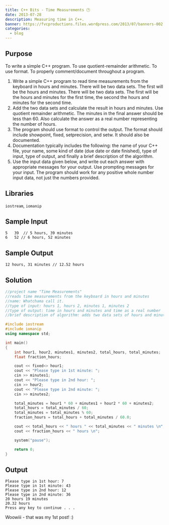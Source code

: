 ```yaml
---
title: C++ Bits - Time Measurements 🕑
date: 2013-07-28
description: Measuring time in C++.
banner: https://fvcproductions.files.wordpress.com/2013/07/banners-002.jpg?w=1024&h=436&crop=1
categories:
  - blog
---
```


## Purpose

To write a simple C++ program. To use quotient-remainder arithmetic. To use format. To properly comment/document throughout a program.

1.  Write a simple C++ program to read time measurements from the keyboard in hours and minutes. There will be two data sets. The first will be the hours and minutes. There will be two data sets. The first will be the hours and minutes for the first time, the second the hours and minutes for the second time.
2.  Add the two data sets and calculate the result in hours and minutes. Use quotient remainder arithmetic. The minutes in the final answer should be less than 60. Also calculate the answer as a real number representing the number of hours.
3.  The program should use format to control the output. The format should include showpoint, fixed, setprecision, and setw. It should also be documented.
4.  Documentation typically includes the following: the name of your C++ file, your name, some kind of date (due date or date finished), type of input, type of output, and finally a brief description of the algorithm.
5.  Use the input data given below, and write out each answer with appropriate messages for your output. Use prompting messages for your input. The program should work for any positive whole number input data, not just the numbers provided.

## Libraries

`iostream`, `iomanip`

## Sample Input

```text
5   39  // 5 hours, 39 minutes
6   52 // 6 hours, 52 minutes
```

## Sample Output

```text
12 hours, 31 minutes // 12.52 hours
```

## Solution

```c++
//project name "Time Measurements"
//reads time measurements from the keyboard in hours and minutes
//name: Whatchama call it.
//type of input: hours 1, hours 2, minutes 1, minutes 2
//type of output: time in hours and minutes and time as a real number
//brief description of algorithm: adds two data sets of hours and minutes

#include iostream
#include iomanip
using namespace std;

int main()
{
    int hour1, hour2, minutes1, minutes2, total_hours, total_minutes;
    float fraction_hours;

    cout << fixed<> hour1;
    cout << "Please type in 1st minute: ";
    cin >> minutes1;
    cout << "Please type in 2nd hour: ";
    cin >> hour2;
    cout << "Please type in 2nd minute: ";
    cin >> minutes2;

    total_minutes = hour1 * 60 + minutes1 + hour2 * 60 + minutes2;
    total_hours = total_minutes / 60;
    total_minutes = total_minutes % 60;
    fraction_hours = total_hours + total_minutes / 60.0;

    cout << total_hours << " hours " << total_minutes << " minutes \n";
    cout << fraction_hours << " hours \n";

    system("pause");

    return 0;
}
```

## Output

```text
Please type in 1st hour: 7
Please type in 1st minute: 43
Please type in 2nd hour: 12
Please type in 2nd minute: 36
20 hours 19 minutes
20.32 hours
Press any key to continue . . .
```

Woowiii - that was my 1st post! :)
